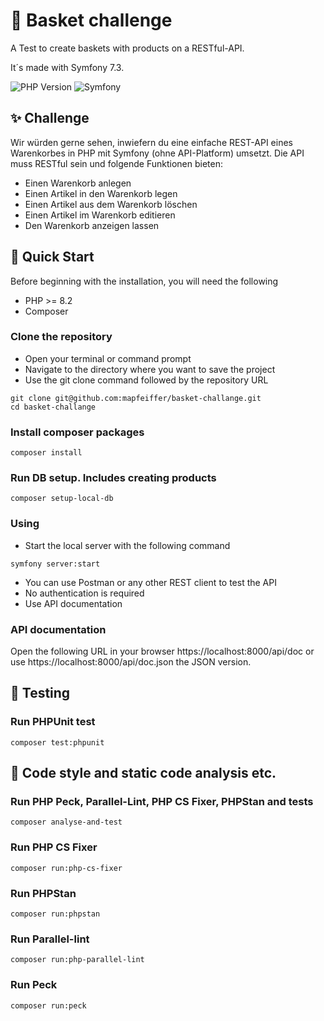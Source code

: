 # 🚀 Basket challenge

A Test to create baskets with products on a RESTful-API.

It´s made with Symfony 7.3. 

![PHP Version](https://img.shields.io/badge/PHP-8.2-blue?style=flat-square&logo=php)
![Symfony](https://img.shields.io/badge/Symfony-000000?style=flat-square&logo=Symfony&logoColor=white)

## ✨ Challenge

Wir würden gerne sehen, inwiefern du eine einfache REST-API eines Warenkorbes in PHP mit Symfony (ohne API-Platform) umsetzt. Die API muss RESTful sein und folgende Funktionen bieten:

- Einen Warenkorb anlegen
- Einen Artikel in den Warenkorb legen
- Einen Artikel aus dem Warenkorb löschen 
- Einen Artikel im Warenkorb editieren 
- Den Warenkorb anzeigen lassen

## 🚀 Quick Start

Before beginning with the installation, you will need the following

- PHP >= 8.2 
- Composer

### Clone the repository

- Open your terminal or command prompt
- Navigate to the directory where you want to save the project
- Use the git clone command followed by the repository URL

```
git clone git@github.com:mapfeiffer/basket-challange.git
cd basket-challange
```

### Install composer packages

```
composer install
```

### Run DB setup. Includes creating products

```
composer setup-local-db
```

### Using

- Start the local server with the following command

```
symfony server:start
```

- You can use Postman or any other REST client to test the API
- No authentication is required
- Use API documentation

### API documentation

Open the following URL in your browser https://localhost:8000/api/doc or use https://localhost:8000/api/doc.json the JSON version. 

## 🧪 Testing

### Run PHPUnit test

```
composer test:phpunit
```

## 🧹 Code style and static code analysis etc. 

### Run PHP Peck, Parallel-Lint, PHP CS Fixer, PHPStan and tests 

```
composer analyse-and-test
```

### Run PHP CS Fixer

```
composer run:php-cs-fixer
```

### Run PHPStan

```
composer run:phpstan
```

### Run Parallel-lint

```
composer run:php-parallel-lint
```

### Run Peck

```
composer run:peck
```

